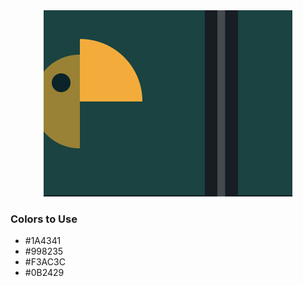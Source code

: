 <div style="text-align:center">
    <img src="../images/33.png" />
</div>

### Colors to Use
- #1A4341 
- #998235
- #F3AC3C
- #0B2429